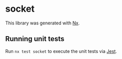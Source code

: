 # socket

This library was generated with [Nx](https://nx.dev).

## Running unit tests

Run `nx test socket` to execute the unit tests via [Jest](https://jestjs.io).
